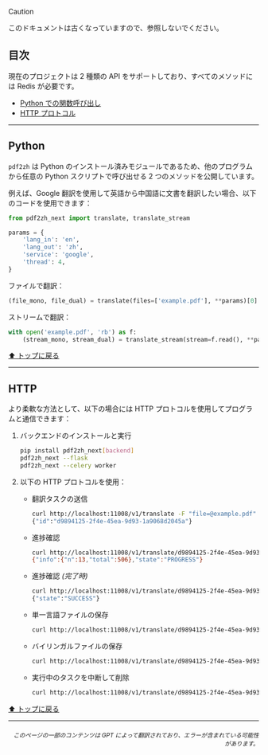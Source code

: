 > [!CAUTION]
>
> このドキュメントは古くなっていますので、参照しないでください。

<h2 id="目次">目次</h2>
現在のプロジェクトは 2 種類の API をサポートしており、すべてのメソッドには Redis が必要です。

- [Python での関数呼び出し](#api-python)
- [HTTP プロトコル](#api-http)

---

<h2 id="api-python">Python</h2>

`pdf2zh` は Python のインストール済みモジュールであるため、他のプログラムから任意の Python スクリプトで呼び出せる 2 つのメソッドを公開しています。

例えば、Google 翻訳を使用して英語から中国語に文書を翻訳したい場合、以下のコードを使用できます：

```python
from pdf2zh_next import translate, translate_stream

params = {
    'lang_in': 'en',
    'lang_out': 'zh',
    'service': 'google',
    'thread': 4,
}
```
ファイルで翻訳：
```python
(file_mono, file_dual) = translate(files=['example.pdf'], **params)[0]
```
ストリームで翻訳：
```python
with open('example.pdf', 'rb') as f:
    (stream_mono, stream_dual) = translate_stream(stream=f.read(), **params)
```

[⬆️ トップに戻る](#toc)

---

<h2 id="api-http">HTTP</h2>

より柔軟な方法として、以下の場合には HTTP プロトコルを使用してプログラムと通信できます：

1. バックエンドのインストールと実行

   ```bash
   pip install pdf2zh_next[backend]
   pdf2zh_next --flask
   pdf2zh_next --celery worker
   ```

2. 以下の HTTP プロトコルを使用：

   - 翻訳タスクの送信

     ```bash
     curl http://localhost:11008/v1/translate -F "file=@example.pdf" -F "data={\"lang_in\":\"en\",\"lang_out\":\"zh\",\"service\":\"google\",\"thread\":4}"
     {"id":"d9894125-2f4e-45ea-9d93-1a9068d2045a"}
     ```

   - 進捗確認

     ```bash
     curl http://localhost:11008/v1/translate/d9894125-2f4e-45ea-9d93-1a9068d2045a
     {"info":{"n":13,"total":506},"state":"PROGRESS"}
     ```

   - 進捗確認 _(完了時)_

     ```bash
     curl http://localhost:11008/v1/translate/d9894125-2f4e-45ea-9d93-1a9068d2045a
     {"state":"SUCCESS"}
     ```

   - 単一言語ファイルの保存

     ```bash
     curl http://localhost:11008/v1/translate/d9894125-2f4e-45ea-9d93-1a9068d2045a/mono --output example-mono.pdf
     ```

   - バイリンガルファイルの保存

     ```bash
     curl http://localhost:11008/v1/translate/d9894125-2f4e-45ea-9d93-1a9068d2045a/dual --output example-dual.pdf
     ```

   - 実行中のタスクを中断して削除
     ```bash
     curl http://localhost:11008/v1/translate/d9894125-2f4e-45ea-9d93-1a9068d2045a -X DELETE
     ```

[⬆️ トップに戻る](#toc)

---

<div align="right"> 
<h6><small>このページの一部のコンテンツは GPT によって翻訳されており、エラーが含まれている可能性があります。</small></h6>